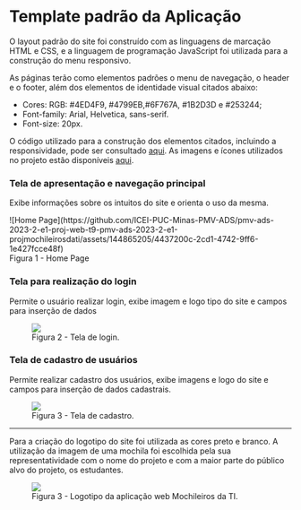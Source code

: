 # Template padrão da Aplicação

O layout padrão do site foi construído com as linguagens de marcação HTML e CSS, e a linguagem de programação JavaScript foi utilizada para a construção do menu responsivo.

As páginas terão como elementos padrões o menu de navegação, o header e o footer, além dos elementos de identidade visual citados abaixo:

<ul>
<li>Cores: RGB: #4ED4F9, #4799EB,#6F767A, #1B2D3D e #253244;</li>
<li>Font-family: Arial, Helvetica, sans-serif.</li>
<li>Font-size: 20px. </li>
</ul>

O código utilizado para a construção dos elementos citados, incluindo a responsividade, pode ser consultado <a href="https://github.com/ICEI-PUC-Minas-PMV-ADS/pmv-ads-2023-2-e1-proj-web-t9-pmv-ads-2023-2-e1-projmochileirosdati/tree/main/codigo-fonte">aqui</a>. As imagens e ícones utilizados no projeto estão disponíveis <a href="https://github.com/ICEI-PUC-Minas-PMV-ADS/pmv-ads-2023-2-e1-proj-web-t9-pmv-ads-2023-2-e1-projmochileirosdati/tree/main/documentos/img">aqui</a>.

<h3><b>Tela de apresentação e navegação principal</b></h3>
<p>Exibe informações sobre os intuitos do site e orienta o uso da mesma.</p>
![Home Page](https://github.com/ICEI-PUC-Minas-PMV-ADS/pmv-ads-2023-2-e1-proj-web-t9-pmv-ads-2023-2-e1-projmochileirosdati/assets/144865205/4437200c-2cd1-4742-9ff6-1e427fcce48f)
<figcaption>Figura 1 - Home Page</figure>
    
<h3><b>Tela para realização do login</b></h3>
<p>Permite o usuário realizar login, exibe imagem e logo tipo do site e campos para inserção de dados</p>
<figure> 
  <img src="https://github.com/ICEI-PUC-Minas-PMV-ADS/pmv-ads-2023-2-e1-proj-web-t9-pmv-ads-2023-2-e1-projmochileirosdati/blob/main/documentos/img/TelaLoginExemplo.png?raw=true">
  <figcaption> Figura 2 - Tela de login.
</figure> 

<h3><b>Tela de cadastro de usuários</b></h3>
<p>Permite realizar cadastro dos usuários, exibe imagens e logo do site e campos para inserção de dados cadastrais.</p>
<figure> 
  <img src="https://github.com/ICEI-PUC-Minas-PMV-ADS/pmv-ads-2023-2-e1-proj-web-t9-pmv-ads-2023-2-e1-projmochileirosdati/blob/main/documentos/img/TelaCadastroExemplo.png?raw=true">
  <figcaption>Figura 3 - Tela de cadastro.     
</figure> 
<hr>
  
<p>Para a criação do logotipo do site foi utilizada as cores preto e branco. A utilização da imagem de uma mochila foi escolhida pela sua representatividade com o nome do projeto e com a maior parte do público alvo do projeto, os estudantes.</p>

<figure> 
  <img src="https://github.com/ICEI-PUC-Minas-PMV-ADS/pmv-ads-2023-2-e1-proj-web-t9-pmv-ads-2023-2-e1-projmochileirosdati/blob/main/documentos/img/logo%20mochila.png?raw=true">
    <figcaption>Figura 3 - Logotipo da aplicação web Mochileiros da TI.
</figure> 
